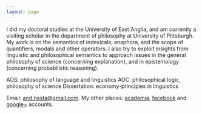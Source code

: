 ```yaml
---
layout: page
---
```



I did my doctoral studies at the University of East Anglia, and am currently a visiting scholar in the department of philosophy at University of Pittsburgh.  
My work is on the semantics of indexicals, anaphora, and the scope of quantifiers, modals and other operators. I also try to exploit insights from linguistic and philosophical semantics to approach issues in the general philosophy of science (concerning explanation), and in epistemology (concerning probabilistic reasoning). 

AOS: philosophy of language and linguistics 
AOC: philosophical logic, philosophy of science
Dissertation: economy-principles in linguistics

Email: [and.nasta@gmail.com][]. My other places: [academia][],
[facebook][] and [google+][] accounts.

  [UEA]: https://www.uea.ac.uk/philosophy/home
  [Pitt]: http://www.philosophy.pitt.edu/
  [and.nasta@gmail.com]: mailto:and.nasta@gmail.com?Subject=Hello

  [academia]: http://eastanglia.academia.edu/AndreiNasta
  [facebook]: http://en-gb.facebook.com/andrei.nasta "Andrei Nasta"
  [google+]: https://plus.google.com/108582283382742199962?prsrc=3
